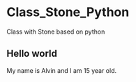 # Class_Stone_Python
Class with Stone based on python

## Hello world
My name is Alvin and I am 15 year old.
